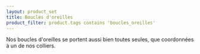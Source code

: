 ```yaml
---
layout: product_set
title: Boucles d'oreilles
product_filter: product.tags contains 'boucles_oreilles'
---
```

Nos boucles d'oreilles se portent aussi bien toutes seules, que coordonnées à un de nos colliers.